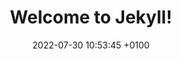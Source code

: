---
layout: testimonial
title:  "Welcome to Jekyll!"
date:   2022-07-30 10:53:45 +0100
permalink: /testimonial/
categories: blog
---